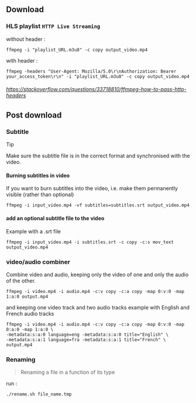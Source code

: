 ## Download

### HLS playlist `HTTP Live Streaming`

without header :

```shell
ffmpeg -i "playlist_URL.m3u8" -c copy output_video.mp4
```

with header :

```shell
ffmpeg -headers "User-Agent: Mozilla/5.0\r\nAuthorization: Bearer your_access_token\r\n" -i "playlist_URL.m3u8" -c copy output_video.mp4
```

###### https://stackoverflow.com/questions/33718810/ffmpeg-how-to-pass-http-headers

## Post download

### Subtitle

> [!TIP]
> Make sure the subtitle file is in the correct format and synchronised with the video.

#### Burning subtitles in video

If you want to burn subtitles into the video, i.e. make them permanently visible (rather than optional)

```shell
ffmpeg -i input_video.mp4 -vf subtitles=subtitles.srt output_video.mp4
```

#### add an optional subtitle file to the video

Example with a .srt file

```shell
ffmpeg -i input_video.mp4 -i subtitles.srt -c copy -c:s mov_text output_video.mp4
```

### video/audio combiner

Combine video and audio, keeping only the video of one and only the audio of the other.

```shell
ffmpeg -i video.mp4 -i audio.mp4 -c:v copy -c:a copy -map 0:v:0 -map 1:a:0 output.mp4
```

and keeping one video track and two audio tracks example with English and French audio tracks

```shell
ffmpeg -i video.mp4 -i audio.mp4 -c:v copy -c:a copy -map 0:v:0 -map 0:a:0 -map 1:a:0 \
-metadata:s:a:0 language=eng -metadata:s:a:0 title="English" \
-metadata:s:a:1 language=fra -metadata:s:a:1 title="French" \
output.mp4
```

### Renaming

> Renaming a file in a function of its type

run :

```bash
./rename.sh file_name.tmp
```

